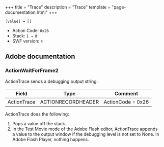 +++
title = "Trace"
description = "Trace"
template = "page-documentation.html"
+++

```
[value] → []
```

- Action Code: `0x26`
- Stack: `1 → 0`
- SWF version: `4`

## Adobe documentation

### ActionWaitForFrame2

ActionTrace sends a debugging output string.

| Field               | Type               | Comment                               |
|---------------------|--------------------|---------------------------------------|
| ActionTrace         | ACTIONRECORDHEADER | ActionCode = 0x26                     |

ActionTrace does the following:
1. Pops a value off the stack.
2. In the Test Movie mode of the Adobe Flash editor, ActionTrace appends a value to the output window if
the debugging level is not set to None.
In Adobe Flash Player, nothing happens.
